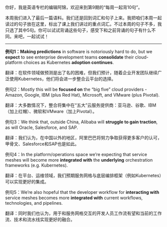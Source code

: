 你好，我是英语专栏的编辑阿锦，欢迎来到第9期的“每周一起背10句”。

本周我们进入了最后一篇语料。我们还是回到词汇和句子上来。我把咱们本周一起读过的句子放在这里，标出了课上我们讲过的重点词汇。不过本周的句子不多，我只选了其中5句。你可以试试背诵这些句子，感受下和之前背诵的句子有什么不同。来吧，一起试试！

* * *

**例句1：Making predictions** in software is notoriously hard to do, but we **expect** to see enterprise development teams **consolidate** their cloud-platform choices as Kubernetes **adoption continues**.

翻译：在软件领域做预测是出了名的困难，但我们预计，随着企业开发团队继续广泛使用Kubernetes，他们将会进一步整合云平台的选择。

例句2：Mostly this will be **focused on** the “big five” cloud providers - Amazon, Google, IBM (plus Red Hat), Microsoft, and VMware (plus Pivotal).

翻译：大多数情况下，整合将集中在“五大”云服务提供商：亚马逊、谷歌、IBM（加上红帽）、微软和VMware（加上Pivotal）。

例句3：We think that, outside China, Alibaba will **struggle to gain traction**, as will Oracle, Salesforce, and SAP.

翻译：我们认为，在中国以外的地区，阿里巴巴将努力争取获得更多客户的认可，甲骨文、Salesforce和SAP也是如此。

例句4：In the platform/operations space we’re expecting that service meshes will become more **integrated with** the **underlying** orchestration frameworks (e.g. Kubernetes).

翻译：在平台、运维领域，我们预期服务网格与底层编排框架（例如Kubernetes）可以实现更好的集成。

例句5：We’re also hopeful that the developer workflow for **interacting with** service meshes becomes more **integrated with** current workflows, technologies, and pipelines.

翻译：同时我们也认为，用于和服务网格交互的开发人员工作流有望和当前的工作流、技术和流水线实现更好的融合。